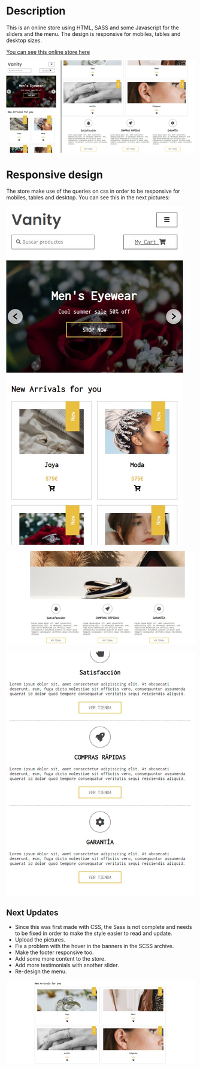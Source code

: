 # Description

This is an online store using HTML, SASS and some Javascript for the sliders and the menu. The design is responsive for mobiles, tables and desktop sizes. 

[You can see this online store here](https://oscarandio.github.io/Luxury-fashion-accesories-store/)

![Thumbnail](https://raw.githubusercontent.com/Oscarandio/Luxury-fashion-accesories-store/main/images/main.jpg)

# Responsive design

The store make use of the queries on css in order to be responsive for mobiles, tables and desktop. You can see this in the next pictures:

![Thumbnail](https://raw.githubusercontent.com/Oscarandio/Luxury-fashion-accesories-store/main/images/mobile2.jpg)

![Thumbnail](https://raw.githubusercontent.com/Oscarandio/Luxury-fashion-accesories-store/main/images/desktop2.jpg)

![Thumbnail](https://raw.githubusercontent.com/Oscarandio/Luxury-fashion-accesories-store/main/images/mobile.jpg)


## Next Updates

- Since this was first made with CSS, the Sass is not complete and needs to be fixed in order to make the style easier to read and update.
- Upload the pictures.
- Fix a problem with the hover in the banners in the SCSS archive.
- Make the footer responsive too.
- Add some more content to the store.
- Add more testimonials with another slider.
- Re-design the menu.

![Thumbnail](https://raw.githubusercontent.com/Oscarandio/Luxury-fashion-accesories-store/main/images/desktop.jpg)


